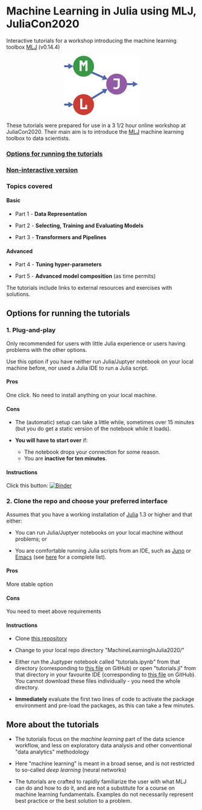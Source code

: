 # Machine Learning in Julia using MLJ, JuliaCon2020

Interactive tutorials for a workshop introducing the machine learning
toolbox [MLJ](https://alan-turing-institute.github.io/MLJ.jl/stable/) (v0.14.4)

<div align="center">
	<img src="MLJLogo2.svg" alt="MLJ" width="200">
</div>

These tutorials were prepared for use in a 3 1/2 hour online workshop at
JuliaCon2020. Their main aim is to introduce the
[MLJ](https://alan-turing-institute.github.io/MLJ.jl/stable/) machine
learning toolbox to data scientists.
  
### [Options for running the tutorials](#options-for-running-the-tutorials)

### [Non-interactive version](tutorials.md)

### Topics covered

#### Basic

- Part 1 - **Data Representation**

- Part 2 - **Selecting, Training and Evaluating Models**

- Part 3 - **Transformers and Pipelines**

#### Advanced

- Part 4 - **Tuning hyper-parameters**

- Part 5 - **Advanced model composition** (as time permits)

The tutorials include links to external resources and exercises with
solutions.


## Options for running the tutorials

### 1. Plug-and-play

Only recommended for users with little Julia experience or users having
problems with the other options. 

Use this option if you have neither run Julia/Juptyer notebook on your
local machine before, nor used a Julia IDE to run a Julia script.


#### Pros

One click. No need to install anything on your local machine.


#### Cons

- The (automatic) setup can take a little while, sometimes over 15
  minutes (but you do get a static version of the notebook while it
  loads).

- **You will have to start over** if:

    - The notebook drops your connection for some reason.
    - You are **inactive for ten minutes**.


#### Instructions

Click this button: [![Binder](https://mybinder.org/badge_logo.svg)](https://mybinder.org/v2/gh/ablaom/MachineLearningInJulia2020/master?filepath=tutorials.ipynb)


### 2. Clone the repo and choose your preferred interface

Assumes that you have a working installation of
[Julia](https://julialang.org/downloads/) 1.3 or higher and that
either:

- You can run Julia/Juptyer notebooks on your local machine without problems; or

- You are comfortable running Julia scripts from an IDE, such as [Juno](https://junolab.org) or [Emacs](https://github.com/JuliaEditorSupport/julia-emacs) (see [here](https://julialang.org) for a complete list).


#### Pros

More stable option

#### Cons

You need to meet above requirements


#### Instructions

- Clone [this repository](https://github.com/ablaom/MachineLearningInJulia2020)

- Change to your local repo directory "MachineLearningInJulia2020/"

- Either run the Juptyper notebook called "tutorials.ipynb" from that
  directory (corresponding to [this file](tutorials.ipynb) on GitHub)
  or open "tutorials.jl" from that directory in your favourite IDE
  (corresponding to [this file](tutorials.jl) on GitHub). You cannot
  download these files individually - you need the whole directory.

- **Immediately** evaluate the first two lines of code to activate the
  package environment and pre-load the packages, as this can take a
  few minutes.


## More about the tutorials 

- The tutorials focus on the *machine learning* part of the data
  science workflow, and less on exploratory data analysis and other
  conventional "data analytics" methodology

- Here "machine learning" is meant in a broad sense, and is not
  restricted to so-called *deep learning* (neural networks)

- The tutorials are crafted to rapidly familiarize the user with what
  MLJ can do and how to do it, and are not a substitute for a course
  on machine learning fundamentals. Examples do not necessarily
  represent best practice or the best solution to a problem.
